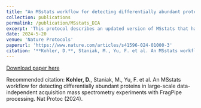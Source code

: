 ```yaml
---
title: "An MSstats workflow for detecting differentially abundant proteins in large-scale data-independent acquisition mass spectrometry experiments with FragPipe processing"
collection: publications
permalink: /publication/MSstats_DIA
excerpt: 'This protocol describes an updated version of MSstats that has been adapted to be compatible with large-scale DIA experiments. A very large DIA experiment, processed with FragPipe, is used as an example to demonstrate different MSstats workflows.'
date: 2024-5-20
venue: 'Nature Protocols'
paperurl: 'https://www.nature.com/articles/s41596-024-01000-3'
citation: '**Kohler, D.**, Staniak, M., Yu, F. et al. An MSstats workflow for detecting differentially abundant proteins in large-scale data-independent acquisition mass spectrometry experiments with FragPipe processing. Nat Protoc (2024).'
---
```


[Download paper here](http://devonjkohler.github.io/files/s41596-024-01000-3.pdf)

Recommended citation: **Kohler, D.**, Staniak, M., Yu, F. et al. An MSstats workflow for detecting differentially abundant proteins in large-scale data-independent acquisition mass spectrometry experiments with FragPipe processing. Nat Protoc (2024).
